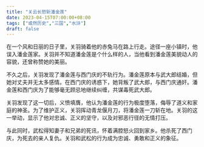 ```yaml
---
title: "关云长怒斩潘金莲"
date: 2023-04-15T07:00:00+08:00
tags: ["或然历史","三国","水浒"]
draft: false
---
```


在一个风和日丽的日子里，关羽骑着他的赤兔马在路上行走。途径一座小镇时，他误入潘金莲家。关羽并不知道潘金莲是个什么样的人，当他看到潘金莲美貌动人的容貌，还曾称赞她的美丽。

不久之后，关羽发现了潘金莲与西门庆的不轨行为。潘金莲原本与武大郎结婚，但她对丈夫并无太多感情。在西门庆的诱惑下，她背叛了武大郎，与西门庆通奸。潘金莲和西门庆为了能够毫无顾忌地继续纠缠，共谋毒死武大郎。

关羽发现了这一切后，义愤填膺，他认为潘金莲的行为极度堕落，侮辱了道义和家庭的神圣。为了维护正义，关羽挥动青龙偃月刀，将潘金莲一刀斩在地。关羽的这一举动，显示了他对忠诚、正义的坚守，以及对邪恶行径的无情打压。

与此同时，武松得知妻子和兄弟的死讯，怀着满腔怒火回到家乡。他杀死了西门庆，为死去的亲人复仇。关羽和武松的行为成为忠诚、勇敢和正义的象征。
